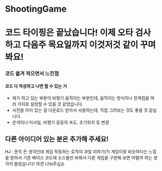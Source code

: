 # ShootingGame

<h1>코드 타이핑은 끝났습니다! 이제 오타 검사하고 다음주 목요일까지 이것저것 같이 꾸며봐요!</h1>

<h3> 코드 옮겨 적으면서 느낀점 </h3>
<h4>코드 다 작성하고 나면 할 수 있는 거</h4>
<ul>
    <li>제가 하고 있는 부분이 비행기 움직이는 부분인데, 움직이는 방식이나 한계점을 여러 가지로 설정할 수 있을 것 같았습니다.</li>
    <li>사진을 이미 있는 걸 다운로드 받아서 사용하는데, 직접 그려보는 것도 좋을 것 같습니다.</li>
    <li>운석이나 미사일, 비행기 등등의 속도, 초기위치 등 변경</li>
</ul>

<h2>다른 아이디어 있는 분은 추가해 주세요!</h2>
HJ : 문득 든 생각인데 게임 작동하는 로직이 과일 피하기(?) 게임이랑 비슷하다는 느낌을 받아서  
    기존 베이스 코드에 소스들만 바꿔서 다른 게임을 구현해 보면 어떨까 하는 생각이 들었습니다! 의견 나눠주십쇼  
